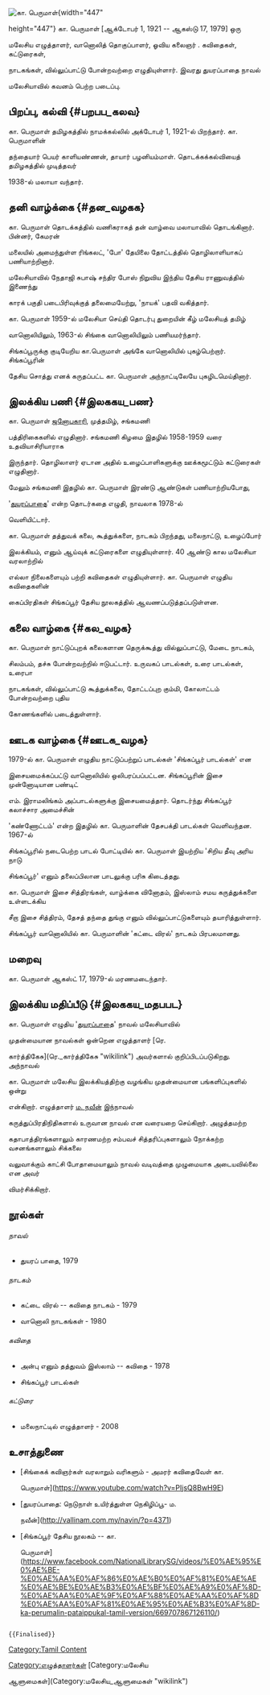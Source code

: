 ![கா. பெருமாள்](கா.பெருமாள்-678x1024.jpg "கா. பெருமாள்"){width="447"
height="447"} கா. பெருமாள் \[ஆக்டோபர் 1, 1921 -- ஆகஸ்டு 17, 1979\] ஒரு
மலேசிய எழுத்தாளர், வானொலித் தொகுப்பாளர், ஓவிய கலைஞர் . கவிதைகள், கட்டுரைகள்,
நாடகங்கள், வில்லுப்பாட்டு போன்றவற்றை எழுதியுள்ளார். இவரது துயரப்பாதை நாவல்
மலேசியாவில் கவனம் பெற்ற படைப்பு.

## பிறப்பு, கல்வி {#பறபப_கலவ}

கா. பெருமாள் தமிழகத்தில் நாமக்கல்லில் அக்டோபர் 1, 1921-ல் பிறந்தார். கா. பெருமாளின்
தந்தையார் பெயர் காளியண்ணன், தாயார் பழனியம்மாள். தொடக்கக்கல்வியைத் தமிழகத்தில் முடித்தவர்
1938-ல் மலாயா வந்தார்.

## தனி வாழ்க்கை {#தன_வழகக}

கா. பெருமாள் தொடக்கத்தில் வணிகராகத் தன் வாழ்வை மலாயாவில் தொடங்கினார். பின்னர், கேமரன்
மலையில் அமைந்துள்ள ரிங்கலட், 'போ' தேயிலை தோட்டத்தில் தொழிலாளியாகப் பணியாற்றினார்.

மலேசியாவில் நேதாஜி சுபாஷ் சந்திர போஸ் நிறுவிய இந்திய தேசிய ராணுவத்தில் இணைந்து
காரக் பகுதி படைபிரிவுக்குத் தலைமையேற்று, 'நாயக்' பதவி வகித்தார்.

கா. பெருமாள் 1959-ல் மலேசியா செய்தி தொடர்பு துறையின் கீழ் மலேசியத் தமிழ்
வானொலியிலும், 1963-ல் சிங்கை வானொலியிலும் பணியமர்ந்தார்.

சிங்கப்பூருக்கு குடியேறிய கா.பெருமாள் அங்கே வானொலியில் புகழ்பெற்றார். சிங்கப்பூரின்
தேசிய சொத்து எனக் கருதப்பட்ட கா. பெருமாள் அந்நாட்டிலேயே புகழிடமெய்தினார்.

## இலக்கிய பணி {#இலககய_பண}

கா. பெருமாள் [ஜனோபகாரி](ஜனோபகாரி "wikilink"), முத்தமிழ், சங்கமணி
பத்திரிகைகளில் எழுதினார். சங்கமணி கிழமை இதழில் 1958-1959 வரை உதவியாசிரியாராக
இருந்தார். தொழிலாளர் ஏடான அதில் உழைப்பாளிகளுக்கு ஊக்கமூட்டும் கட்டுரைகள் எழுதினார்.
மேலும் சங்கமணி இதழில் கா. பெருமாள் இரண்டு ஆண்டுகள் பணியாற்றியபோது,
\'[துயரப்பாதை](துயரப்பாதை "wikilink")\' என்ற தொடர்கதை எழுதி, நாவலாக 1978-ல்
வெளியிட்டார்.

கா. பெருமாள் தத்துவக் கலை, கூத்துக்களை, நாடகம் பிறந்தது, மலைநாட்டு, உழைப்போர்
இலக்கியம், எனும் ஆய்வுக் கட்டுரைகளை எழுதியுள்ளார். 40 ஆண்டு கால மலேசியா வரலாற்றில்
எல்லா நிலைகளையும் பற்றி கவிதைகள் எழுதியுள்ளார். கா. பெருமாள் எழுதிய கவிதைகளின்
கைப்பிரதிகள் சிங்கப்பூர் தேசிய நூலகத்தில் ஆவணப்படுத்தப்படுள்ளன.

## கலை வாழ்கை {#கல_வழக}

கா. பெருமாள் நாட்டுப்புறக் கலைகளான தெருக்கூத்து வில்லுப்பாட்டு, மேடை நாடகம்,
சிலம்பம், தச்சு போன்றவற்றில் ஈடுபட்டார். உருவகப் பாடல்கள், உரை பாடல்கள், உரைபா
நாடகங்கள், வில்லுப்பாட்டு கூத்துக்கலை, தோட்டப்புற கும்மி, கோலாட்டம் போன்றவற்றை புதிய
கோணங்களில் படைத்துள்ளார்.

## ஊடக வாழ்கை {#ஊடக_வழக}

1979-ல் கா. பெருமாள் எழுதிய நாட்டுப்பற்றுப் பாடல்கள் 'சிங்கப்பூர் பாடல்கள்' என
இசையமைக்கப்பட்டு வானொலியில் ஒலிபரப்பப்பட்டன. சிங்கப்பூரின் இசை முன்னோடியான பண்டிட்
எம். இராமலிங்கம் அப்பாடல்களுக்கு இசையமைத்தார். தொடர்ந்து சிங்கப்பூர் கலாச்சார அமைச்சின்
\'கண்ணோட்டம்\' என்ற இதழில் கா. பெருமாளின் தேசபக்தி பாடல்கள் வெளிவந்தன. 1967-ல்
சிங்கப்பூரில் நடைபெற்ற பாடல் போட்டியில் கா. பெருமாள் இயற்றிய 'சிறிய தீவு அரிய நாடு
சிங்கப்பூர்' எனும் தலைப்பிலான பாடலுக்கு பரிசு கிடைத்தது.

கா. பெருமாள் இசை சித்திரங்கள், வாழ்க்கை வினோதம், இஸ்லாம் சமய கருத்துக்களை உள்ளடக்கிய
சீறா இசை சித்திரம், தேசத் தந்தை துங்கு எனும் வில்லுப்பாட்டுகளையும் தயாரித்துள்ளார்.
சிங்கப்பூர் வானொலியில் கா. பெருமாளின் \'கட்டை விரல்\' நாடகம் பிரபலமானது.

## மறைவு

கா. பெருமாள் ஆகஸ்ட் 17, 1979-ல் மரணமடைந்தார்.

## இலக்கிய மதிப்பீடு {#இலககய_மதபபட}

கா. பெருமாள் எழுதிய \'[துயரப்பாதை](துயரப்பாதை "wikilink")\' நாவல் மலேசியாவில்
முதன்மையான நாவல்கள் ஒன்றென எழுத்தாளர் [ரெ.
கார்த்திகேசு](ரெ._கார்த்திகேசு "wikilink") அவர்களால் குறிப்பிடப்படுகிறது. அந்நாவல்
கா. பெருமாள் மலேசிய இலக்கியத்திற்கு வழங்கிய முதன்மையான பங்களிப்புகளில் ஒன்று
என்கிறார். எழுத்தாளர் [ம. நவீன்](ம._நவீன் "wikilink") இந்நாவல்
கருத்துப்பிரதிநிதிகளால் உருவான நாவல் என வரையறை செய்கிறார். அழுத்தமற்ற
கதாபாத்திரங்களாலும் காரணமற்ற சம்பவச் சித்தரிப்புகளாலும் நோக்கற்ற வசனங்களாலும் சிக்கலை
வலுவாக்கும் காட்சி போதாமையாலும் நாவல் வடிவத்தை முழுமையாக அடையவில்லை என அவர்
விமர்சிக்கிறார்.

## நூல்கள்

###### நாவல்

-   துயரப் பாதை, 1979

###### நாடகம்

-   கட்டை விரல் -- கவிதை நாடகம் - 1979
-   வானொலி நாடகங்கள் - 1980

###### கவிதை

-   அன்பு எனும் தத்துவம் இஸ்லாம் -- கவிதை - 1978
-   சிங்கப்பூர் பாடல்கள்

###### கட்டுரை

-   மலைநாட்டில் எழுத்தாளர் - 2008

## உசாத்துணை

-   [சிங்கைக் கவிஞர்கள் வரலாறும் வரிகளும் - அமரர் கவிதைவேள் கா.
    பெருமாள்](https://www.youtube.com/watch?v=PIjsQ8BwH9E)
-   [துயரப்பாதை: நெடுநாள் உயிர்த்துள்ள நெகிழிப்பூ- ம.
    நவீன்](http://vallinam.com.my/navin/?p=4371)
-   [சிங்கப்பூர் தேசிய நூலகம் -- கா.
    பெருமாள்](https://www.facebook.com/NationalLibrarySG/videos/%E0%AE%95%E0%AE%BE-%E0%AE%AA%E0%AF%86%E0%AE%B0%E0%AF%81%E0%AE%AE%E0%AE%BE%E0%AE%B3%E0%AE%BF%E0%AE%A9%E0%AF%8D-%E0%AE%AA%E0%AE%9F%E0%AF%88%E0%AE%AA%E0%AF%8D%E0%AE%AA%E0%AF%81%E0%AE%95%E0%AE%B3%E0%AF%8D-ka-perumalin-pataippukal-tamil-version/669707867126110/)

```{=mediawiki}
{{Finalised}}
```
[Category:Tamil Content](Category:Tamil_Content "wikilink")
[Category:எழுத்தாளர்கள்](Category:எழுத்தாளர்கள் "wikilink") [Category:மலேசிய
ஆளுமைகள்](Category:மலேசிய_ஆளுமைகள் "wikilink")
